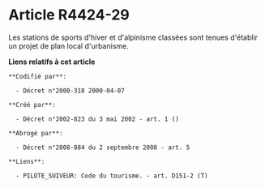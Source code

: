 # Article R4424-29

Les stations de sports d'hiver et d'alpinisme classées sont tenues d'établir un projet de plan local d'urbanisme.

**Liens relatifs à cet article**

	**Codifié par**:

	  - Décret n°2000-318 2000-04-07

	**Créé par**:

	  - Décret n°2002-823 du 3 mai 2002 - art. 1 ()

	**Abrogé par**:

	  - Décret n°2008-884 du 2 septembre 2008 - art. 5

	**Liens**:

	  - PILOTE_SUIVEUR: Code du tourisme. - art. D151-2 (T)
